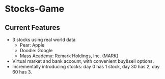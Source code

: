 # Stocks-Game
## Current Features
* 3 stocks using real world data
  * Pear: Apple
  * Doodle: Google
  * Mass Academy: Remark Holdings, Inc. (MARK)
* Virtual market and bank account, with convenient buy&sell options.
* Incrementally introducing stocks: day 0 has 1 stock, day 30 has 2, day 60 has 3.